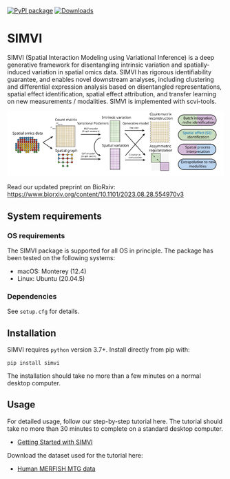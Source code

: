 [![PyPI package](https://img.shields.io/pypi/v/simvi?label=pypi%20package)](https://pypi.org/project/simvi/)
[![Downloads](https://static.pepy.tech/badge/simvi)](https://pepy.tech/project/simvi)

# SIMVI

SIMVI (Spatial Interaction Modeling using Variational Inference) is a deep generative framework for disentangling intrinsic variation and spatially-induced variation in spatial omics data. SIMVI has rigorous identifiability guarantee, and enables novel downstream analyses, including clustering and differential expression analysis based on disentangled representations, spatial effect identification, spatial effect attribution, and transfer learning on new measurements / modalities. SIMVI is implemented with scvi-tools.

![fig1_github](fig1_github.svg)

Read our updated preprint on BioRxiv:
https://www.biorxiv.org/content/10.1101/2023.08.28.554970v3
## System requirements
### OS requirements
The SIMVI package is supported for all OS in principle. The package has been tested on the following systems:
* macOS: Monterey (12.4)
* Linux: Ubuntu (20.04.5)
### Dependencies
See `setup.cfg` for details.

## Installation
SIMVI requires `python` version 3.7+.  Install directly from pip with:

    pip install simvi

The installation should take no more than a few minutes on a normal desktop computer.


## Usage

For detailed usage, follow our step-by-step tutorial here. The tutorial should take no more than 30 minutes to complete on a standard desktop computer.

- [Getting Started with SIMVI](https://github.com/KlugerLab/SIMVI/blob/main/SIMVI_tutorial_MERFISH.ipynb)

Download the dataset used for the tutorial here:

- [Human MERFISH MTG data](https://drive.google.com/drive/folders/1jeAZge-0wJ1gkHEKC4P6PIalumn2A68p?usp=sharing)
